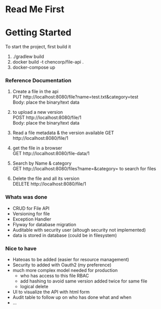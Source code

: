 # Read Me First


# Getting Started

To start the project, first build it
1. ./gradlew build
2. docker build -t chencorp/file-api .
3. docker-compose up

### Reference Documentation
1. Create a file in the api  
PUT http://localhost:8080/file?name=test.txt&category=test  
Body: place the binary/text data  
  

2. to upload a new version  
POST http://localhost:8080/file/1  
Body: place the binary/text data
  

3. Read a file metadata & the version available
GET http://localhost:8080/file/1
  

4. get the file in a browser  
GET http://localhost:8080/file-data/1 
  

5. Search by Name & category  
GET http://localhost:8080/files?name=<fileName>&category=<category> to search for files
  

6. Delete the file and all its version  
DELETE http://localhost:8080/file/1

### Whats was done

- CRUD for File API
- Versioning for file 
- Exception Handler
- Flyway for database migration
- Auditable with security user (altough security not implemented)
- data is stored in database (could be in filesystem)


### Nice to have

- Hateoas to be added (easier for resource management)
- Security to added with Oauth2 (my preference)
- much more complex model needed for production 
  - who has access to this file RBAC 
  - add hashing to avoid same version added twice for same file
  - logical delete
- UI to visualize the API with html form
- Audit table to follow up on who has done what and when
- ... 
